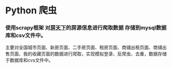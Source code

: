 <h1>Python  爬虫</h1>
<h3>使用scrapy框架 对<a href="https://www1.fang.com/" title="title属性">房天下</a>的房源信息进行爬取数据 存储到mysql数据库和csv文件中。</h3>
</hr>
主要对全国城市页面、新房页面、二手房页面、租房页面、商铺出租页面、商铺出售页面、我的收藏页面的数据进行爬取，实现模拟登录、反爬虫、去重，数据存储于数据库和cvs文件中。
